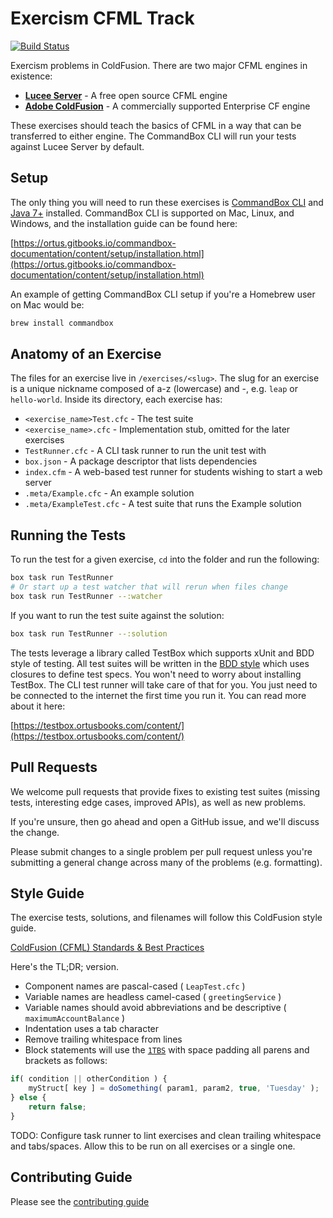 # Exercism CFML Track

[![Build Status](https://travis-ci.org/exercism/coldfusion.svg?branch=master)](https://travis-ci.org/exercism/coldfusion)

Exercism problems in ColdFusion.  There are two major CFML engines in existence:

* **[Lucee Server](http://lucee.org/)** - A free open source CFML engine
* **[Adobe ColdFusion](http://www.adobe.com/products/coldfusion-family.html)** - A commercially supported Enterprise CF engine

These exercises should teach the basics of CFML in a way that can be transferred to either engine.  The CommandBox CLI will run your tests against Lucee Server by default.  

## Setup

The only thing you will need to run these exercises is [CommandBox CLI](https://ortus.gitbooks.io/commandbox-documentation/content/getting_started_guide.html) and [Java 7+](https://java.com/en/download/) installed.  CommandBox CLI is supported on Mac, Linux, and Windows, and the installation guide can be found here:

[https://ortus.gitbooks.io/commandbox-documentation/content/setup/installation.html](https://ortus.gitbooks.io/commandbox-documentation/content/setup/installation.html)

An example of getting CommandBox CLI setup if you're a Homebrew user on Mac would be:

```bash
brew install commandbox
```

## Anatomy of an Exercise

The files for an exercise live in `/exercises/<slug>`. The slug for an exercise is a unique nickname composed of a-z (lowercase) and -, e.g. `leap` or `hello-world`. Inside its directory, each exercise has:

* `<exercise_name>Test.cfc` - The test suite
* `<exercise_name>.cfc` - Implementation stub, omitted for the later exercises 
* `TestRunner.cfc` - A CLI task runner to run the unit test with
* `box.json` - A package descriptor that lists dependencies
* `index.cfm` - A web-based test runner for students wishing to start a web server  
* `.meta/Example.cfc` - An example solution
* `.meta/ExampleTest.cfc` - A test suite that runs the Example solution

## Running the Tests

To run the test for a given exercise, `cd` into the folder and run the following:

```bash 
box task run TestRunner
# Or start up a test watcher that will rerun when files change
box task run TestRunner --:watcher
```

If you want to run the test suite against the solution: 

```bash 
box task run TestRunner --:solution
```

The tests leverage a library called TestBox which supports xUnit and BDD style of testing.  All test suites will be written in the [BDD style](https://testbox.ortusbooks.com/content/primers/bdd/specs.html) which uses closures to define test specs.  You won't need to worry about installing TestBox.  The CLI test runner will take care of that for you.  You just need to be connected to the internet the first time you run it.  You can read more about it here:

[https://testbox.ortusbooks.com/content/](https://testbox.ortusbooks.com/content/)

## Pull Requests

We welcome pull requests that provide fixes to existing test suites (missing tests, interesting edge cases, improved APIs), as well as new problems.

If you're unsure, then go ahead and open a GitHub issue, and we'll discuss the change.

Please submit changes to a single problem per pull request unless you're submitting a general change across many of the problems (e.g. formatting).

## Style Guide
The exercise tests, solutions, and filenames will follow this ColdFusion style guide.

[ColdFusion (CFML) Standards & Best Practices](https://github.com/Ortus-Solutions/coding-standards/blob/master/coldfusion.md)


Here's the TL;DR; version.

* Component names are pascal-cased ( `LeapTest.cfc` )
* Variable names are headless camel-cased ( `greetingService` )
* Variable names should avoid abbreviations and be descriptive ( `maximumAccountBalance` )
* Indentation uses a tab character
* Remove trailing whitespace from lines 
* Block statements will use the [`1TBS`](https://en.wikipedia.org/wiki/Indent_style#Variant:_1TBS_.28OTBS.29) with space padding all parens and brackets as follows:
 
```js
if( condition || otherCondition ) {
	myStruct[ key ] = doSomething( param1, param2, true, 'Tuesday' );
} else {
	return false;
}
```

TODO: Configure task runner to lint exercises and clean trailing whitespace and tabs/spaces.  Allow this to be run on all exercises or a single one.


## Contributing Guide

Please see the [contributing guide](https://github.com/exercism/docs/blob/master/contributing-to-language-tracks/README.md)
